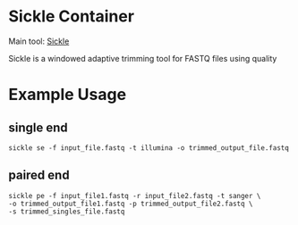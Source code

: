 # Sickle Container
Main tool: [Sickle](https://github.com/najoshi/sickle)


Sickle is a windowed adaptive trimming tool for FASTQ files using quality


# Example Usage

## single end
```
sickle se -f input_file.fastq -t illumina -o trimmed_output_file.fastq
```

## paired end
```
sickle pe -f input_file1.fastq -r input_file2.fastq -t sanger \
-o trimmed_output_file1.fastq -p trimmed_output_file2.fastq \
-s trimmed_singles_file.fastq
```

